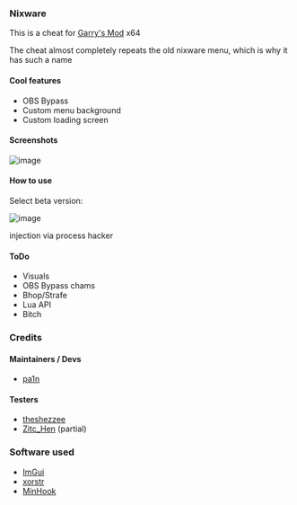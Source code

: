 ### Nixware
This is a cheat for [Garry's Mod](https://store.steampowered.com/app/4000/Garrys_Mod/) x64

The cheat almost completely repeats the old nixware menu, which is why it has such a name

#### Cool features
- OBS Bypass
- Custom menu background
- Custom loading screen
  
#### Screenshots
![image](https://github.com/pa1n-dev/nixware_x64/assets/74207477/c21beff3-5d31-45c7-a8ca-fafbeb5318a3)

#### How to use
Select beta version:

![image](https://github.com/pa1n-dev/nixware_x64/assets/74207477/838dc11e-aceb-4c5a-84b3-c3ca4b54b06b)

injection via process hacker

#### ToDo
- Visuals
- OBS Bypass chams
- Bhop/Strafe
- Lua API
- Bitch

### Credits

#### Maintainers / Devs
- [pa1n](https://github.com/pa1n-dev)

#### Testers
- [theshezzee](https://github.com/THEshezzee)
- [Zitc_Hen](https://github.com/ZitcHen) (partial)

### Software used
- [ImGui](https://github.com/ocornut/imgui)
- [xorstr](https://github.com/JustasMasiulis/xorstr)
- [MinHook](https://github.com/TsudaKageyu/minhook)
